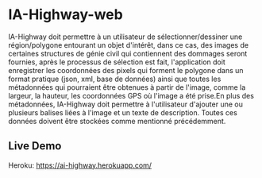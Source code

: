 # IA-Highway-web
IA-Highway doit permettre à un utilisateur de sélectionner/dessiner une région/polygone entourant un objet d'intérêt, dans ce cas, des images de certaines structures de génie civil qui contiennent des dommages seront fournies, après le processus de sélection est fait, l'application doit enregistrer les coordonnées des pixels qui forment le polygone dans un format pratique (json, xml, base de données) ainsi que toutes les métadonnées qui pourraient être obtenues à partir de l'image, comme la largeur, la hauteur, les coordonnées GPS où l'image a été prise.En plus des métadonnées, IA-Highway doit permettre à l'utilisateur d'ajouter une ou plusieurs balises liées à l'image et un texte de description. Toutes ces données doivent être stockées comme mentionné précédemment.


## Live Demo
Heroku: https://ai-highway.herokuapp.com/
